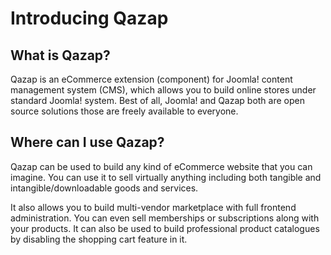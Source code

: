 # Introducing Qazap

## <a id="what-is-qazap" class="docs-anchor"></a>What is Qazap?

Qazap is an eCommerce extension (component) for Joomla! content management system (CMS), which allows you to build online stores under standard Joomla! system. Best of all, Joomla! and Qazap both are open source solutions those are freely available to everyone.


## <a id="where-can-i-user-qazap" class="docs-anchor"></a>Where can I use Qazap?

Qazap can be used to build any kind of eCommerce website that you can imagine. You can use it to sell virtually anything including both tangible and intangible/downloadable goods and services.

It also allows you to build multi-vendor marketplace with full frontend administration. You can even sell memberships or subscriptions along with your products. It can also be used to build professional product catalogues by disabling the shopping cart feature in it.
